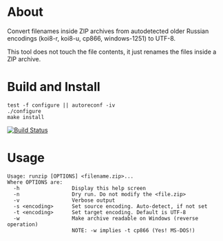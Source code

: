 
# About

Convert filenames inside ZIP archives from autodetected older Russian encodings
(koi8-r, koi8-u, cp866, windows-1251) to UTF-8.

This tool does not touch the file contents, it just renames the files inside
a ZIP archive.

# Build and Install

    test -f configure || autoreconf -iv
    ./configure
    make install

[![Build Status](https://travis-ci.org/vlm/zip-fix-filename-encoding.svg?branch=master)](https://travis-ci.org/vlm/zip-fix-filename-encoding)

# Usage

    Usage: runzip [OPTIONS] <filename.zip>...
    Where OPTIONS are:
      -h                 Display this help screen
      -n                 Dry run. Do not modify the <file.zip>
      -v                 Verbose output
      -s <encoding>      Set source encoding. Auto-detect, if not set
      -t <encoding>      Set target encoding. Default is UTF-8
      -w                 Make archive readable on Windows (reverse operation)
                         NOTE: -w implies -t cp866 (Yes! MS-DOS!)

